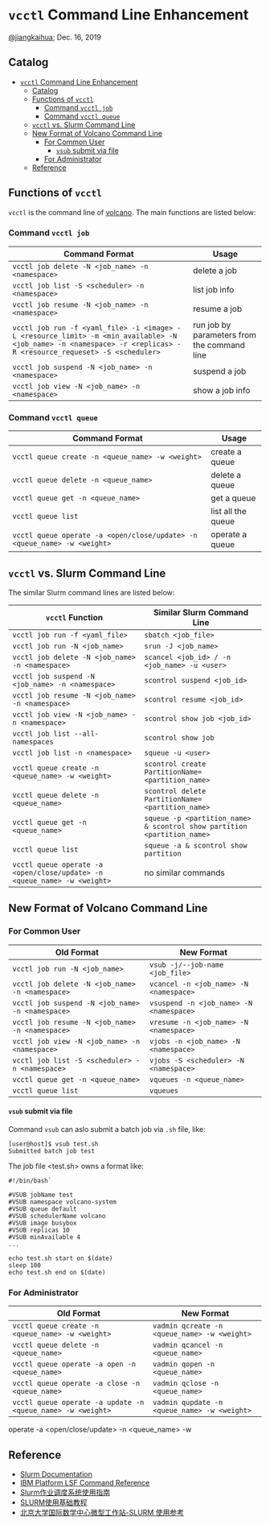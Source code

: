 # `vcctl` Command Line Enhancement

[@jiangkaihua](jiangkaihua1@huawei.com); Dec. 16, 2019

## Catalog
- [`vcctl` Command Line Enhancement](#vcctl-command-line-enhancement)
  - [Catalog](#catalog)
  - [Functions of `vcctl`](#functions-of-vcctl)
    - [Command `vcctl job`](#command-vcctl-job)
    - [Command `vcctl queue`](#command-vcctl-queue)
  - [`vcctl` vs. Slurm Command Line](#vcctl-vs-slurm-command-line)
  - [New Format of Volcano Command Line](#new-format-of-volcano-command-line)
    - [For Common User](#for-common-user)
      - [`vsub` submit via file](#vsub-submit-via-file)
    - [For Administrator](#for-administrator)
  - [Reference](#reference)

## Functions of `vcctl`
`vcctl` is the command line of [volcano](https://github.com/volcano-sh/volcano). The main functions are listed below:

### Command `vcctl job`
| Command Format | Usage |
| - | - |
| `vcctl job delete -N <job_name> -n <namespace>` | delete a job |
| `vcctl job list -S <scheduler> -n <namespace>` | list job info |
| `vcctl job resume -N <job_name> -n <namespace>` | resume a job |
| `vcctl job run -f <yaml_file> -i <image> -L <resource_limit> -m <min_available> -N <job_name> -n <namespace> -r <replicas> -R <resource_requeset> -S <scheduler>` | run job by parameters from the command line |
| `vcctl job suspend -N <job_name> -n <namespace>` | suspend a job |
| `vcctl job view -N <job_name> -n <namespace>` | show a job info |

### Command `vcctl queue`
| Command Format | Usage |
| - | - |
| `vcctl queue create -n <queue_name> -w <weight>` | create a queue |
| `vcctl queue delete -n <queue_name>` | delete a queue |
| `vcctl queue get -n <queue_name>` | get a queue |
| `vcctl queue list ` | list all the queue |
| `vcctl queue operate -a <open/close/update> -n <queue_name> -w <weight>` | operate a queue |

## `vcctl` vs. Slurm Command Line
The similar Slurm command lines are listed below:

| `vcctl` Function | Similar Slurm Command Line |
| - | - |
| `vcctl job run -f <yaml_file>` | `sbatch <job_file>` |
| `vcctl job run -N <job_name>` | `srun -J <job_name> ` |
| `vcctl job delete -N <job_name> -n <namespace>` | `scancel <job_id> / -n <job_name> -u <user>` |
| `vcctl job suspend -N <job_name> -n <namespace>` | `scontrol suspend <job_id>` |
| `vcctl job resume -N <job_name> -n <namespace>` | `scontrol resume <job_id>` |
| `vcctl job view -N <job_name> -n <namespace>` | `scontrol show job <job_id>` |
| `vcctl job list --all-namespaces` | `scontrol show job` |
| `vcctl job list -n <namespace>` | `squeue -u <user>` |
| `vcctl queue create -n <queue_name> -w <weight>` | `scontrol create PartitionName=<partition_name>` |
| `vcctl queue delete -n <queue_name>` | `scontrol delete PartitionName=<partition_name>` |
| `vcctl queue get -n <queue_name>` | `squeue -p <partition_name> & scontrol show partition <partition_name>` |
| `vcctl queue list ` | `squeue -a & scontrol show partition` |
| `vcctl queue operate -a <open/close/update> -n <queue_name> -w <weight>` | no similar commands |

## New Format of Volcano Command Line
### For Common User
| Old Format | New Format |
| - | - |
| `vcctl job run -N <job_name>` | `vsub -j/--job-name <job_file>` |
| `vcctl job delete -N <job_name> -n <namespace>` | `vcancel -n <job_name> -N <namespace>` |
| `vcctl job suspend -N <job_name> -n <namespace>` | `vsuspend -n <job_name> -N <namespace>` |
| `vcctl job resume -N <job_name> -n <namespace>` | `vresume -n <job_name> -N <namespace>` |
| `vcctl job view -N <job_name> -n <namespace>` | `vjobs -n <job_name> -N <namespace>` |
| `vcctl job list -S <scheduler> -n <namespace>` | `vjobs -S <scheduler> -N <namespace>` |
| `vcctl queue get -n <queue_name>` | `vqueues -n <queue_name>` |
| `vcctl queue list ` | `vqueues` |

#### `vsub` submit via file
Command `vsub` can aslo submit a batch job via `.sh` file, like: 
```shell
[user@host]$ vsub test.sh
Submitted batch job test
```
The job file <test.sh> owns a format like: 
```shell
#!/bin/bash`

#VSUB jobName test
#VSUB namespace volcano-system
#VSUB queue default
#VSUB schedulerName volcano
#VSUB image busybox
#VSUB replicas 10
#VSUB minAvailable 4
...

echo test.sh start on $(date)
sleep 100
echo test.sh end on $(date)
```


### For Administrator
| Old Format | New Format |
| - | - |
| `vcctl queue create -n <queue_name> -w <weight>` | `vadmin qcreate -n <queue_name> -w <weight>` |
| `vcctl queue delete -n <queue_name>`| `vadmin qcancel -n <queue_name>` |
| `vcctl queue operate -a open -n <queue_name>`| `vadmin qopen -n <queue_name>` |
| `vcctl queue operate -a close -n <queue_name>`| `vadmin qclose -n <queue_name>` |
| `vcctl queue operate -a update -n <queue_name> -w <weight>`| `vadmin qupdate -n <queue_name> -w <weight>` |


operate -a <open/close/update> -n <queue_name> -w <weight>
## Reference
- [Slurm Documentation](https://slurm.schedmd.com/)
- [IBM Platform LSF Command Reference](https://www.ibm.com/support/knowledgecenter/en/SSETD4_9.1.2/lsf_kc_cmd_ref.html)
- [Slurm作业调度系统使用指南](http://hmli.ustc.edu.cn/doc/userguide/slurm-userguide.pdf)
- [SLURM使用基础教程](https://www.hpccube.com/wiki/index.php/SLURM%E4%BD%BF%E7%94%A8%E5%9F%BA%E7%A1%80%E6%95%99%E7%A8%8B)
- [北京大学国际数学中心微型工作站-SLURM 使用参考](http://bicmr.pku.edu.cn/~wenzw/pages/index.html)
